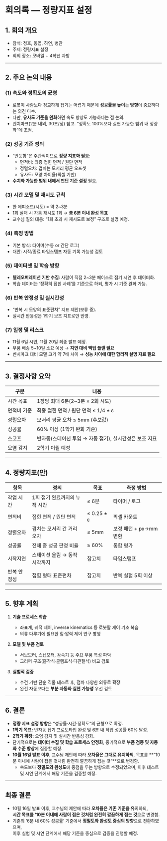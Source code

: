 # 회의록 — 정량지표 설정

## 1. 회의 개요
- 참석: 정호, 동엽, 하연, 병관  
- 주제: 정량지표 설정  
- 회의 장소: 모바일 + 4학년 과방  

---

## 2. 주요 논의 내용

### (1) 속도와 정확도의 균형
- 로봇이 사람보다 정교하게 접기는 어렵기 때문에 **성공률을 높이는 방향**이 중요하다는 의견 다수.
- 다만, **유사도 기준을 완화**하면 속도 향상도 가능하다는 점 논의.
- 벤치마크(2분 내외, 30초/장) 참고. “정확도 100%보다 실현 가능한 범위 내 정량화”에 초점.

### (2) 성공 기준 정의
- “반듯함”은 주관적이므로 **정량 지표화 필요**:
  - 면적비: 최종 접힌 면적 / 원단 면적  
  - 정렬오차: 겹치는 모서리 평균 오프셋  
  - 유사도: 모양 차이율(픽셀 기반)
- **수치화 가능한 범위 내에서 판단 기준 설정** 필요.

### (3) 시간 모델 및 재시도 규칙
- 한 에피소드(시도) = 약 2~3분  
- 1회 실패 시 자동 재시도 1회 → **총 6분 이내 완성 목표**
- 교수님 질의 대응: “1회 초과 시 재시도로 보정” 구조로 설명 예정.

### (4) 측정 방법
- 기본 방식: 타이머(수동 or 간단 로그)
- 대안: 시작/종료 타임스탬프 자동 기록 가능성 검토

### (5) 데이터셋 및 학습 방향
- **텔레오퍼레이션 기반 수집**: 사람이 직접 2~3분 페이스로 접기 시연 후 데이터화.
- 학습 데이터는 ‘정확히 접힌 사례’를 기준으로 하되, 평가 시 기준 완화 가능.

### (6) 반복 안정성 및 실시간성
- “반복 시 모양의 표준편차” 지표 제안(보류 중).
- 실시간 반응성은 1학기 보조 지표로만 반영.

### (7) 일정 및 리스크
- 11월 6일 시연, 11월 20일 최종 발표 예정.
- 부품 배송 5~10일 소요 예상 → **지연 대비 백업 플랜 필요**
- 벤치마크 대비 모델 크기 약 7배 차이 → **성능 차이에 대한 합리적 설명 자료 필요**

---

## 3. 결정사항 요약

| 구분 | 내용 |
|------|------|
| 시간 목표 | 1장당 최대 6분(2~3분 × 2회 시도) |
| 면적비 기준 | 최종 접힌 면적 / 원단 면적 ≤ 1/4 ± ε |
| 정렬오차 | 모서리 평균 오차 ≤ 5mm (후보값) |
| 성공률 | 60% 이상 (1학기 완화 기준) |
| 스코프 | 반자동(스테이션 투입 → 자동 접기), 실시간성은 보조 지표 |
| 오염 감지 | 2학기 이월 예정 |

---

## 4. 정량지표(안)

| 항목 | 정의 | 목표 | 측정 방법 |
|------|------|------|------------|
| 작업 시간 | 1회 접기 완료까지의 누적 시간 | ≤ 6분 | 타이머 / 로그 |
| 면적비 | 접힌 면적 / 원단 면적 | ≤ 0.25 ± ε | 픽셀 카운트 |
| 정렬오차 | 겹치는 모서리 간 거리 오차 | ≤ 5mm | 보정 패턴 + px→mm 변환 |
| 성공률 | 전체 중 성공 판정 비율 | ≥ 60% | 통합 평가 |
| 시작지연 | 스테이션 올림 → 동작 시작까지 | 참고치 | 타임스탬프 |
| 반복 안정성 | 접힘 형태 표준편차 | 참고치 | 반복 실험 5회 이상 |

---

## 5. 향후 계획

1. **기술 프로세스 학습**  
   - 좌표계, 궤적 제어, inverse kinematics 등 로봇팔 제어 기초 복습  
   - 의류 다루기에 필요한 힘·압력 제어 연구 병행

2. **모델 및 부품 검토**  
   - 서보모터, 스텝모터, 감속기 등 주요 부품 특성 파악  
   - 그리퍼 구조(흡착식·클램프식·다관절식) 비교 검토

3. **실험적 검증**  
   - 수건 기반 단순 직물 테스트 후, 점차 다양한 의류로 확장  
   - 완전 자동보다는 **부분 자동화 실현 가능성** 우선 검토

---

## 6. 결론
- **정량 지표 설정 방향**은 “성공률·시간·정확도”의 균형으로 확정.  
- **1학기 목표:** 반자동 접기 프로토타입 완성 및 6분 내 작업 성공률 60% 달성.  
- **2학기 확장:** 오염 감지 및 실시간 반응성 강화.  
- 단기적으로는 **데이터 수집 및 학습 프로세스 안정화**, 중기적으로 **부품 검증 및 자동화 수준 향상**에 집중할 예정.  
- **10월 16일 발표 이후**, 교수님 제안에 따라 **오차율은 그대로 유지하되**, 목표를 **“10분 이내에 사람이 접은 것처럼 완전히 깔끔하게 접는 것”**으로 변경함.  
  - 속도보다 **정밀도와 완성도**에 중점을 두는 방향으로 수정되었으며, 이후 테스트 및 시연 단계에서 해당 기준을 검증할 예정.
 
---

## 최종 결론
- 10월 16일 발표 이후, 교수님의 제안에 따라 **오차율은 기존 기준을 유지**하되,  
  **시간 목표를 ‘10분 이내에 사람이 접은 것처럼 완전히 깔끔하게 접는 것**으로 변경함.  
- 기존의 ‘6분 내 60% 성공률’ 기준에서 **정밀도와 완성도 중심의 방향**으로 전환하였으며,  
  이후 실험 및 시연 단계에서 해당 기준을 중심으로 검증을 진행할 예정.
  

